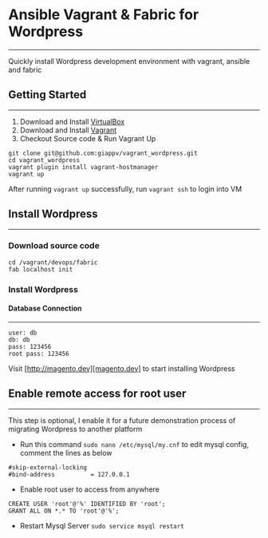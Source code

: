 # Ansible Vagrant & Fabric for Wordpress
---
Quickly install Wordpress development environment with vagrant, ansible and fabric

## Getting Started
---
1. Download and Install [VirtualBox](https://www.virtualbox.org/)
2. Download and Install [Vagrant](https://www.vagrantup.com/)
3. Checkout Source code & Run Vagrant Up

```
git clone git@github.com:giappv/vagrant_wordpress.git
cd vagrant_wordpress
vagrant plugin install vagrant-hostmanager
vagrant up
```

After running `vagrant up` successfully, run `vagrant ssh` to login into VM

## Install Wordpress
---
### Download source code

```
cd /vagrant/devops/fabric
fab localhost init
```

### Install Wordpress

#### Database Connection
---
```
user: db
db: db
pass: 123456
root pass: 123456
```

Visit [http://magento.dev][magento.dev] to start installing Wordpress


## Enable remote access for root user
---
This step is optional, I enable it for a future demonstration process of migrating Wordpress to another platform

* Run this command `sudo nano /etc/mysql/my.cnf` to edit mysql config, comment the lines as below

```
#skip-external-locking
#bind-address          = 127.0.0.1
```

* Enable root user to access from anywhere
```
CREATE USER 'root'@'%' IDENTIFIED BY 'root';
GRANT ALL ON *.* TO 'root'@'%';
```

* Restart Mysql Server
`sudo service msyql restart`